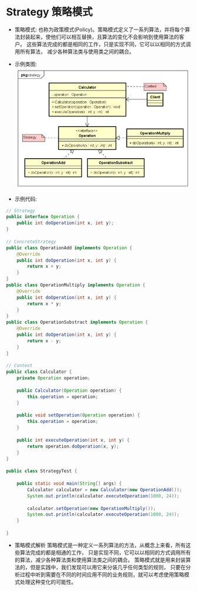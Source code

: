 # Strategy 策略模式

- 策略模式:
也称为政策模式(Policy)。策略模式定义了一系列算法，并将每个算法封装起来，使他们可以相互替换，且算法的变化不会影响到使用算法的客户。
这些算法完成的都是相同的工作，只是实现不同，它可以以相同的方式调用所有算法，
减少各种算法类与使用类之间的耦合。

- 示例类图:
![Strategy_uml](images/14.Strategy_uml.png)

- 示例代码:
```java
// Strategy
public interface Operation {
	public int doOperation(int x, int y);
}

// ConcreteStrategy
public class OperationAdd implements Operation {
	@Override
	public int doOperation(int x, int y) {
		return x + y;
	}
}
public class OperationMultiply implements Operation {
	@Override
	public int doOperation(int x, int y) {
		return x * y;
	}
}
public class OperationSubstract implements Operation {
	@Override
	public int doOperation(int x, int y) {
		return x - y;
	}
}

// Context
public class Calculator {
	private Operation operation;

	public Calculator(Operation operation) {
		this.operation = operation;
	}

	public void setOperation(Operation operation) {
		this.operation = operation;
	}

	public int executeOperation(int x, int y) {
		return operation.doOperation(x, y);
	}
}

public class StrategyTest {

	public static void main(String[] args) {
		Calculator calculator = new Calculator(new OperationAdd());
		System.out.println(calculator.executeOperation(1000, 24));
		
		calculator.setOperation(new OperationMultiply());
		System.out.println(calculator.executeOperation(1000, 24));
	}

}
```

- 策略模式解析
策略模式是一种定义一系列算法的方法，从概念上来看，所有这些算法完成的都是相通的工作，
只是实现不同，它可以以相同的方式调用所有的算法，减少各种算法类和使用算法类之间的耦合。 
策略模式就是用来封装算法的，但是实践中，我们发现可以用它来分装几乎任何类型的规则，
只要在分析过程中听到需要在不同的时间应用不同的业务规则，就可以考虑使用策略模式处理这种变化的可能性。